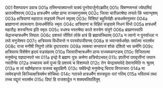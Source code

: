 001  वैशम्पायन उवाच
001a तस्मिन्वाक्यान्तरे वाक्यं पुनरेवार्जुनोऽब्रवीत्
001c विषण्णमनसं ज्येष्ठमिदं भ्रातरमीश्वरम्
002a क्षत्रधर्मेण धर्मज्ञ प्राप्य राज्यमनुत्तमम्
002c जित्वा चारीन्नरश्रेष्ठ तप्यते किं भवान्भृशम्
003a क्षत्रियाणां महाराज सङ्ग्रामे निधनं स्मृतम्
003c विशिष्टं बहुभिर्यज्ञैः क्षत्रधर्ममनुस्मर
004a ब्राह्मणानां तपस्त्यागः प्रेत्यधर्मविधिः स्मृतः
004c क्षत्रियाणां च विहितं सङ्ग्रामे निधनं विभो
005a क्षत्रधर्मो महारौद्रः शस्त्रनित्य इति स्मृतः
005c वधश्च भरतश्रेष्ठ काले शस्त्रेण संयुगे
006a ब्राह्मणस्यापि चेद्राजन्क्षत्रधर्मेण तिष्ठतः
006c प्रशस्तं जीवितं लोके क्षत्रं हि ब्रह्मसंस्थितम्
007a न त्यागो न पुनर्याच्ञा न तपो मनुजेश्वर
007c क्षत्रियस्य विधीयन्ते न परस्वोपजीवनम्
008a स भवान्सर्वधर्मज्ञः सर्वात्मा भरतर्षभ
008c राजा मनीषी निपुणो लोके दृष्टपरावरः
009a त्यक्त्वा सन्तापजं शोकं दंशितो भव कर्मणि
009c क्षत्रियस्य विशेषेण हृदयं वज्रसंहतम्
010a जित्वारीन्क्षत्रधर्मेण प्राप्य राज्यमकण्टकम्
010c विजितात्मा मनुष्येन्द्र यज्ञदानपरो भव
011a इन्द्रो वै ब्रह्मणः पुत्रः कर्मणा क्षत्रियोऽभवत्
011c ज्ञातीनां पापवृत्तीनां जघान नवतीर्नव
012a तच्चास्य कर्म पूज्यं हि प्रशस्यं च विशाम्पते
012c तेन चेन्द्रत्वमापेदे देवानामिति नः श्रुतम्
013a स त्वं यज्ञैर्महाराज यजस्व बहुदक्षिणैः
013c यथैवेन्द्रो मनुष्येन्द्र चिराय विगतज्वरः
014a मा त्वमेवङ्गते किञ्चित्क्षत्रियर्षभ शोचिथाः
014c गतास्ते क्षत्रधर्मेण शस्त्रपूताः परां गतिम्
015a भवितव्यं तथा तच्च यद्वृत्तं भरतर्षभ
015c दिष्टं हि राजशार्दूल न शक्यमतिवर्तितुम्

